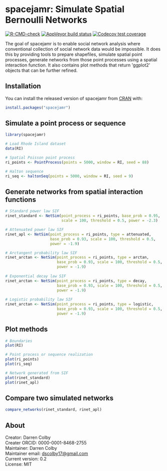 
# spacejamr: Simulate Spatial Bernoulli Networks

<!-- badges: start -->
[![R-CMD-check](https://github.com/dscolby/spacejamr/workflows/R-CMD-check/badge.svg)](https://github.com/dscolby/spacejamr/actions)
[![AppVeyor build status](https://ci.appveyor.com/api/projects/status/github/dscolby/spacejamr?branch=master&svg=true)](https://ci.appveyor.com/project/dscolby/spacejamr)
[![Codecov test coverage](https://codecov.io/gh/dscolby/spacejamr/branch/master/graph/badge.svg)](https://codecov.io/gh/dscolby/spacejamr?branch=master)
<!-- badges: end -->

The goal of spacejamr is to enable social network analysis where conventional
collection of social network data would be impossible. It does this by providing
tools to prepare shapefiles, simulate spatial point processes, generate networks 
from those point processes using a spatial interaction function. It also 
contains plot methods that return 'ggplot2' objects that can be further refined.

## Installation

You can install the released version of spacejamr from [CRAN](https://CRAN.R-project.org) with:

``` r
install.packages("spacejamr")
```

## Simulate a point process or sequence

``` r
library(spacejamr)

# Load Rhode Island dataset
data(RI)

# Spatial Poisson point process
ri_points <- PointProcess(points = 5000, window = RI, seed = 88)

# Halton sequence
ri_seq <- haltonSeq(points = 5000, window = RI, seed = 9)

```

## Generate networks from spatial interaction functions

``` r
# Standard power law SIF
rinet_standard <- NetSim(point_process = ri_points, base_prob = 0.95, 
                         scale = 100, threshold = 0.5, power = -2.3)

# Attenuated power law SIF
rinet_apl <- NetSim(point_process = ri_points, type = attenuated,
                    base_prob = 0.93, scale = 100, threshold = 0.5, 
                    power = -1.9)

# Arctangent probability law SIF
rinet_arctan <- NetSim(point_process = ri_points, type = arctan,
                       base_prob = 0.93, scale = 100, threshold = 0.5, 
                       power = -1.9)
                    
# Exponential decay law SIF
rinet_arctan <- NetSim(point_process = ri_points, type = decay,
                       base_prob = 0.93, scale = 100, threshold = 0.5, 
                       power = -1.9)
                    
# Logistic probability law SIF
rinet_arctan <- NetSim(point_process = ri_points, type = logistic,
                       base_prob = 0.93, scale = 100, threshold = 0.5, 
                       power = -1.9)

```

## Plot methods

``` r
# Boundaries
plot(RI)

# Point process or sequence realization
plot(ri_points)
plot(ri_seq)

# Network generated from SIF
plot(rinet_standard)
plot(rinet_apl)

```

## Compare two simulated networks

``` r
compare_networks(rinet_standard, rinet_apl)

```

## About
Creator: Darren Colby\
Creater ORCID: 0000-0001-8468-2755\
Maintainer: Darren Colby\
Maintainer email: dscolby17@gmail.com\
Current version: 0.2\
License: MIT
